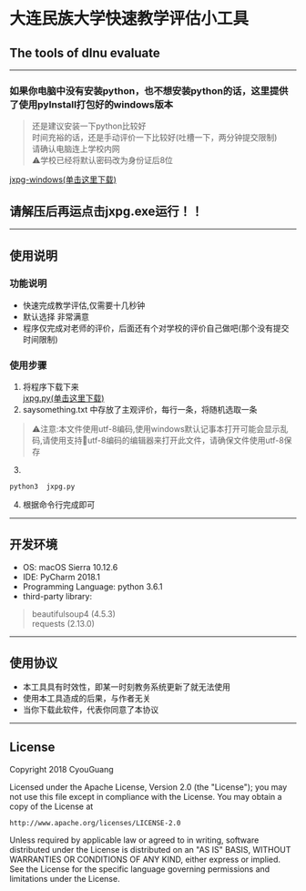 
# 大连民族大学快速教学评估小工具
## The tools of dlnu evaluate
---
### 如果你电脑中没有安装python，也不想安装python的话，这里提供了使用pyInstall打包好的windows版本  
> 还是建议安装一下python比较好  
> 时间充裕的话，还是手动评价一下比较好(吐槽一下，两分钟提交限制)  
> 请确认电脑连上学校内网  
> ⚠️学校已经将默认密码改为身份证后8位

[jxpg-windows(单击这里下载)](https://github.com/sbtobb/dlnujxpg/releases/download/0.1/jxpg-windows-0.1.zip)
## 请解压后再运点击jxpg.exe运行！！
---
## 使用说明
### 功能说明
+ 快速完成教学评估,仅需要十几秒钟
+ 默认选择 非常满意
+ 程序仅完成对老师的评价，后面还有个对学校的评价自己做吧(那个没有提交时间限制)
### 使用步骤
1. 将程序下载下来   
[jxpg.py(单击这里下载)](https://github.com/sbtobb/dlnujxpg/archive/master.zip)  
2. saysomething.txt 中存放了主观评价，每行一条，将随机选取一条
> ⚠️注意:本文件使用utf-8编码,使用windows默认记事本打开可能会显示乱码,请使用支持utf-8编码的编辑器来打开此文件，请确保文件使用utf-8保存  
3. 
```  
python3  jxpg.py  
```

4. 根据命令行完成即可

---
## 开发环境
+ OS: macOS Sierra 10.12.6
+ IDE: PyCharm 2018.1
+ Programming Language: python 3.6.1
+ third-party library:
> beautifulsoup4 (4.5.3)  
  requests (2.13.0)  

---
## 使用协议
+ 本工具具有时效性，即某一时刻教务系统更新了就无法使用
+ 使用本工具造成的后果，与作者无关
+ 当你下载此软件，代表你同意了本协议  
---
## License

Copyright 2018 CyouGuang

Licensed under the Apache License, Version 2.0 (the "License");
you may not use this file except in compliance with the License.
You may obtain a copy of the License at

    http://www.apache.org/licenses/LICENSE-2.0

Unless required by applicable law or agreed to in writing, software
distributed under the License is distributed on an "AS IS" BASIS,
WITHOUT WARRANTIES OR CONDITIONS OF ANY KIND, either express or implied.
See the License for the specific language governing permissions and
limitations under the License.